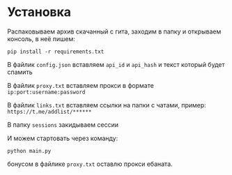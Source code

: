 # Установка

Распаковываем архив скачанный с гита, заходим в папку и открываем консоль, в неё пишем:

`pip install -r requirements.txt`

В файлик `config.json` вставляем `api_id` и `api_hash` и текст который будет спамить

В файлик `proxy.txt` вставляем прокси в формате `ip:port:username:password`

В файлик `links.txt` вставляем ссылки на папки с чатами, пример: `https://t.me/addlist/******`

В папку `sessions` закидываем сессии

​И можем стартовать через команду:

`python main.py`

бонусом в файлике `proxy.txt` оставлю прокси ебаната.
